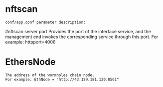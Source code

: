 # nftscan
    conf/app.conf parameter description:

#nftscan server port
    Provides the port of the interface service, and the management end invokes the corresponding service through this port.
    For example:
        httpport=4006

# EthersNode
    The address of the wormholes chain node.
    For example: EthNode = "http://43.129.181.130:8561"